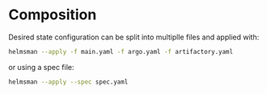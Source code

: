 # Composition

Desired state configuration can be split into multiplle files and applied with:

```sh
helmsman --apply -f main.yaml -f argo.yaml -f artifactory.yaml
```

or using a spec file:

```sh
helmsman --apply --spec spec.yaml
```
